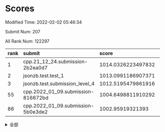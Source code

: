 # Scores

Modified Time: 2022-02-02 05:46:34

Submit Num: 207

All Rank Num: 122297

| rank |               submit               |       score        |       sigma        | pk_num |
| :--- | :--------------------------------- | :----------------- | :----------------- | :----- |
| 1    | cpp.21_12_24.submission-2b2ea0d7   | 1014.0326223497832 | 0.8218607876044131 | 2357   |
| 2    | jsonzb.test.test_1                 | 1013.0991186907371 | 0.840563986285118  | 2359   |
| 3    | jsonzb.test.submission_level_4     | 1012.5195479861916 | 0.8007258974389587 | 2361   |
| 55   | cpp.2022_01_09.submission-816672bd | 1004.6498811910292 | 0.7110381054633481 | 2363   |
| 86   | cpp.2022_01_09.submission-5b0e3de2 | 1002.95919321393   | 0.7072115242752134 | 2361   |


<details>
<summary>全部</summary>

| rank |                 submit                 |       score        |       sigma        | pk_num |
| :--- | :------------------------------------- | :----------------- | :----------------- | :----- |
| 1    | cpp.21_12_24.submission-2b2ea0d7       | 1014.0326223497832 | 0.8218607876044131 | 2357   |
| 2    | jsonzb.test.test_1                     | 1013.0991186907371 | 0.840563986285118  | 2359   |
| 3    | jsonzb.test.submission_level_4         | 1012.5195479861916 | 0.8007258974389587 | 2361   |
| 4    | gobigger.level_3.submission_level_3_44 | 1011.495187439353  | 0.7724926393409999 | 2364   |
| 5    | gobigger.level_3.submission_level_3_37 | 1011.2227623275074 | 0.7716025547831414 | 2364   |
| 6    | gobigger.level_3.submission_level_3_36 | 1011.1677142303064 | 0.7712880899075548 | 2360   |
| 7    | gobigger.level_3.submission_level_3_5  | 1011.0061279186905 | 0.7702677919220218 | 2364   |
| 8    | gobigger.level_3.submission_level_3_40 | 1011.0015831621439 | 0.7817854106106612 | 2366   |
| 9    | gobigger.level_3.submission_level_3_15 | 1010.9254507741013 | 0.7727862348572218 | 2366   |
| 10   | gobigger.level_3.submission_level_3_23 | 1010.8437324563267 | 0.7733786398096653 | 2365   |
| 11   | gobigger.level_3.submission_level_3_17 | 1010.8240836292304 | 0.7765516547363444 | 2366   |
| 12   | gobigger.level_3.submission_level_3_16 | 1010.5753924306977 | 0.7583226644720195 | 2363   |
| 13   | gobigger.level_3.submission_level_3_11 | 1010.4016415985608 | 0.7678207352818379 | 2372   |
| 14   | gobigger.level_3.submission_level_3_13 | 1010.3712911834374 | 0.7610802122892693 | 2359   |
| 15   | gobigger.level_3.submission_level_3_42 | 1010.3663836278184 | 0.7684212985434115 | 2366   |
| 16   | gobigger.level_3.submission_level_3_34 | 1010.2945848295274 | 0.785454378366541  | 2365   |
| 17   | gobigger.level_3.submission_level_3_35 | 1010.2862883459898 | 0.7595823077963857 | 2366   |
| 18   | gobigger.level_3.submission_level_3_24 | 1010.2745104860543 | 0.7591931757498858 | 2363   |
| 19   | gobigger.level_3.submission_level_3_25 | 1010.2252601563805 | 0.7637939075826837 | 2363   |
| 20   | gobigger.level_3.submission_level_3_43 | 1010.2011478076231 | 0.7718053824582712 | 2365   |
| 21   | gobigger.level_3.submission_level_3_9  | 1010.1799510114555 | 0.7666659606935301 | 2366   |
| 22   | gobigger.level_3.submission_level_3_12 | 1010.177736168732  | 0.7378817200142227 | 2359   |
| 23   | gobigger.level_3.submission_level_3_26 | 1010.0693131270779 | 0.7512209101860813 | 2365   |
| 24   | gobigger.level_3.submission_level_3_31 | 1010.0609365063741 | 0.756762861227524  | 2362   |
| 25   | gobigger.level_3.submission_level_3_30 | 1010.0009841964109 | 0.7426336702589099 | 2366   |
| 26   | gobigger.level_3.submission_level_3_49 | 1009.9019390932773 | 0.7499586547549083 | 2366   |
| 27   | gobigger.level_3.submission_level_3_14 | 1009.8575599869173 | 0.7700065526385798 | 2363   |
| 28   | gobigger.level_3.submission_level_3_41 | 1009.8498429590253 | 0.7517865614238546 | 2369   |
| 29   | gobigger.level_3.submission_level_3_27 | 1009.7999417479687 | 0.7400479269565343 | 2364   |
| 30   | gobigger.level_3.submission_level_3_28 | 1009.7917911441218 | 0.7479657672113119 | 2362   |
| 31   | gobigger.level_3.submission_level_3_3  | 1009.7628902092998 | 0.7636113594171465 | 2368   |
| 32   | gobigger.level_3.submission_level_3_18 | 1009.7535050544346 | 0.7491669261098062 | 2365   |
| 33   | gobigger.level_3.submission_level_3_32 | 1009.7091824869981 | 0.7562732655976154 | 2362   |
| 34   | gobigger.level_3.submission_level_3_4  | 1009.6829598898771 | 0.7372217865032464 | 2370   |
| 35   | gobigger.level_3.submission_level_3_22 | 1009.5897538697438 | 0.7472668728351025 | 2364   |
| 36   | gobigger.level_3.submission_level_3_45 | 1009.5027504016084 | 0.7633033837297282 | 2371   |
| 37   | gobigger.level_3.submission_level_3_46 | 1009.4631913769834 | 0.7702331289945521 | 2363   |
| 38   | gobigger.level_3.submission_level_3_21 | 1009.4512303957433 | 0.7365086681604147 | 2360   |
| 39   | gobigger.level_3.submission_level_3_0  | 1009.3323604418918 | 0.7360806042247561 | 2363   |
| 40   | gobigger.level_3.submission_level_3_7  | 1009.2902186619273 | 0.754533766926494  | 2361   |
| 41   | gobigger.level_3.submission_level_3_10 | 1009.2252331903575 | 0.7383675068437888 | 2361   |
| 42   | gobigger.level_3.submission_level_3_8  | 1009.2182860355429 | 0.7511769808822208 | 2367   |
| 43   | gobigger.level_3.submission_level_3_2  | 1009.2102400866274 | 0.7585921949755625 | 2359   |
| 44   | gobigger.level_3.submission_level_3_39 | 1009.1603419159774 | 0.7537738160876958 | 2363   |
| 45   | gobigger.level_3.submission_level_3_1  | 1009.0823482480176 | 0.7434834548864616 | 2364   |
| 46   | gobigger.level_3.submission_level_3_20 | 1008.9973490650298 | 0.753616700000135  | 2366   |
| 47   | gobigger.level_3.submission_level_3_33 | 1008.9944961925337 | 0.7488230816842605 | 2363   |
| 48   | gobigger.level_3.submission_level_3_19 | 1008.961824119664  | 0.7711935932075649 | 2357   |
| 49   | gobigger.level_3.submission_level_3_48 | 1008.943986644024  | 0.7499335193812494 | 2365   |
| 50   | gobigger.level_3.submission_level_3_47 | 1008.8651118078167 | 0.7522633535733128 | 2370   |
| 51   | gobigger.level_3.submission_level_3_29 | 1008.6583847222956 | 0.7270629702280272 | 2362   |
| 52   | gobigger.level_3.submission_level_3_38 | 1008.633631421599  | 0.7326369737895496 | 2364   |
| 53   | gobigger.level_3.submission_level_3_6  | 1007.8869650704679 | 0.7246596950033043 | 2366   |
| 54   | gobigger.level_1.submission_level_1_21 | 1004.7684776437397 | 0.725322677415376  | 2361   |
| 55   | cpp.2022_01_09.submission-816672bd     | 1004.6498811910292 | 0.7110381054633481 | 2363   |
| 56   | gobigger.level_1.submission_level_1_39 | 1004.5964464784238 | 0.7099037742549676 | 2365   |
| 57   | gobigger.level_1.submission_level_1_36 | 1004.5151364877843 | 0.7166574390305193 | 2361   |
| 58   | gobigger.level_1.submission_level_1_27 | 1004.4776998561265 | 0.7294513911894365 | 2366   |
| 59   | gobigger.level_1.submission_level_1_16 | 1004.4302872084189 | 0.7113188484976882 | 2362   |
| 60   | gobigger.level_1.submission_level_1_1  | 1004.2345049797983 | 0.7201912683068429 | 2362   |
| 61   | gobigger.level_1.submission_level_1_12 | 1004.1680198277322 | 0.7226737043644731 | 2366   |
| 62   | gobigger.level_1.submission_level_1_34 | 1004.0746712893173 | 0.7118627329649957 | 2362   |
| 63   | gobigger.level_1.submission_level_1_3  | 1004.0306312931305 | 0.7283705868181689 | 2364   |
| 64   | gobigger.level_1.submission_level_1_30 | 1003.7797620927338 | 0.725075726705543  | 2363   |
| 65   | gobigger.level_1.submission_level_1_42 | 1003.7677481759405 | 0.7084489914913086 | 2367   |
| 66   | gobigger.level_1.submission_level_1_19 | 1003.7662712555185 | 0.7126636343636888 | 2366   |
| 67   | gobigger.level_1.submission_level_1_31 | 1003.719242067309  | 0.7238651864086936 | 2365   |
| 68   | gobigger.level_1.submission_level_1_44 | 1003.6907504246931 | 0.7120578915389902 | 2364   |
| 69   | gobigger.level_1.submission_level_1_29 | 1003.6253778837698 | 0.7095917023847188 | 2361   |
| 70   | gobigger.level_1.submission_level_1_43 | 1003.5908874356793 | 0.6988271925734482 | 2367   |
| 71   | gobigger.level_1.submission_level_1_25 | 1003.5084549700908 | 0.7264507706255845 | 2367   |
| 72   | gobigger.level_1.submission_level_1_2  | 1003.4060566014543 | 0.7094333506654089 | 2363   |
| 73   | gobigger.level_1.submission_level_1_35 | 1003.4054008839653 | 0.7162108390685993 | 2359   |
| 74   | gobigger.level_1.submission_level_1_5  | 1003.3916119703059 | 0.7150092114539438 | 2360   |
| 75   | gobigger.level_1.submission_level_1_24 | 1003.3397137685093 | 0.7306587915418248 | 2363   |
| 76   | gobigger.level_1.submission_level_1_4  | 1003.2718812326697 | 0.7304161646287961 | 2368   |
| 77   | gobigger.level_1.submission_level_1_6  | 1003.2571577316689 | 0.7202456671510701 | 2363   |
| 78   | gobigger.level_1.submission_level_1_40 | 1003.2418503739405 | 0.7185800634337435 | 2363   |
| 79   | gobigger.level_1.submission_level_1_38 | 1003.223570502312  | 0.7180583604441417 | 2363   |
| 80   | gobigger.level_1.submission_level_1_47 | 1003.2194437106508 | 0.7238542545229563 | 2360   |
| 81   | gobigger.level_1.submission_level_1_37 | 1003.1986344844235 | 0.718865399002743  | 2362   |
| 82   | gobigger.level_1.submission_level_1_7  | 1003.1751960499375 | 0.719812914323569  | 2365   |
| 83   | gobigger.level_1.submission_level_1_13 | 1003.1306195064192 | 0.7207592822975609 | 2365   |
| 84   | gobigger.level_1.submission_level_1_10 | 1003.0565562665206 | 0.7105733811752777 | 2356   |
| 85   | gobigger.level_1.submission_level_1_26 | 1003.054863263508  | 0.7170047714843569 | 2361   |
| 86   | cpp.2022_01_09.submission-5b0e3de2     | 1002.95919321393   | 0.7072115242752134 | 2361   |
| 87   | gobigger.level_1.submission_level_1_32 | 1002.9126064155153 | 0.7337243628951096 | 2363   |
| 88   | gobigger.level_1.submission_level_1_9  | 1002.8918056884914 | 0.7196379679610219 | 2365   |
| 89   | gobigger.level_1.submission_level_1_48 | 1002.8570519364578 | 0.7218133959808491 | 2363   |
| 90   | gobigger.level_1.submission_level_1_23 | 1002.8429098888845 | 0.7196971633363675 | 2360   |
| 91   | gobigger.level_1.submission_level_1_0  | 1002.7664132711064 | 0.7074350174916971 | 2368   |
| 92   | gobigger.level_1.submission_level_1_18 | 1002.7117147152353 | 0.7221400507974132 | 2364   |
| 93   | gobigger.level_1.submission_level_1_22 | 1002.6745093104624 | 0.7166811944691266 | 2369   |
| 94   | gobigger.level_1.submission_level_1_20 | 1002.6145666538937 | 0.708422714171828  | 2366   |
| 95   | gobigger.level_1.submission_level_1_46 | 1002.4409033047497 | 0.7162958726835431 | 2366   |
| 96   | gobigger.level_1.submission_level_1_14 | 1002.3523833699013 | 0.7128138866962628 | 2362   |
| 97   | gobigger.level_1.submission_level_1_17 | 1002.283654339986  | 0.7158658457661008 | 2356   |
| 98   | gobigger.level_1.submission_level_1_15 | 1002.2834378175205 | 0.7233055342227092 | 2362   |
| 99   | gobigger.level_1.submission_level_1_45 | 1002.2833817676724 | 0.700041013895375  | 2367   |
| 100  | gobigger.level_1.submission_level_1_49 | 1002.2736797423314 | 0.7016313861000056 | 2366   |
| 101  | gobigger.level_1.submission_level_1_28 | 1002.2036374190321 | 0.7217488671562676 | 2363   |
| 102  | gobigger.level_1.submission_level_1_11 | 1002.1942974627876 | 0.7067101017085713 | 2362   |
| 103  | gobigger.level_1.submission_level_1_33 | 1002.191508874375  | 0.7219949551593977 | 2362   |
| 104  | gobigger.level_1.submission_level_1_8  | 1002.0896838158247 | 0.7079579934057832 | 2361   |
| 105  | gobigger.level_1.submission_level_1_41 | 1001.6718672939107 | 0.71466845297094   | 2366   |
| 106  | gobigger.random.submission_random_32   | 997.8218082613571  | 0.6964714037460716 | 2361   |
| 107  | gobigger.random.submission_random_36   | 997.088212527216   | 0.7047375553116868 | 2364   |
| 108  | gobigger.random.submission_random_0    | 997.0705966561939  | 0.7134282356044257 | 2358   |
| 109  | gobigger.random.submission_random_15   | 997.0447438599684  | 0.7225159290870506 | 2365   |
| 110  | gobigger.random.submission_random_24   | 996.8871792916351  | 0.7116208621674893 | 2360   |
| 111  | gobigger.random.submission_random_13   | 996.8691351541393  | 0.7140871892727823 | 2366   |
| 112  | gobigger.random.submission_random_48   | 996.703457820673   | 0.7251751435246523 | 2355   |
| 113  | gobigger.random.submission_random_40   | 996.5975599637645  | 0.7239661060552977 | 2359   |
| 114  | gobigger.random.submission_random_46   | 996.5748698546076  | 0.7101064966146811 | 2357   |
| 115  | gobigger.random.submission_random_44   | 996.5708648747523  | 0.7057634953360981 | 2365   |
| 116  | gobigger.random.submission_random_26   | 996.4772134442392  | 0.7155207673654823 | 2363   |
| 117  | gobigger.random.submission_random_22   | 996.4451720319266  | 0.7164438399363278 | 2365   |
| 118  | gobigger.random.submission_random_49   | 996.4129033053359  | 0.7224059421880886 | 2364   |
| 119  | gobigger.random.submission_random_7    | 996.3701839296979  | 0.7063800206236034 | 2363   |
| 120  | gobigger.random.submission_random_42   | 996.3425037694165  | 0.7173154796143709 | 2365   |
| 121  | gobigger.random.submission_random_4    | 996.2429412471133  | 0.712460414204462  | 2360   |
| 122  | gobigger.random.submission_random_19   | 996.2107561010284  | 0.7036283360635361 | 2361   |
| 123  | gobigger.random.submission_random_27   | 996.1759474879651  | 0.7113459316579162 | 2364   |
| 124  | gobigger.random.submission_random_43   | 996.1225499328629  | 0.7260302340526646 | 2357   |
| 125  | gobigger.random.submission_random_10   | 996.101417959372   | 0.7210709611527495 | 2364   |
| 126  | gobigger.random.submission_random_31   | 996.0883652097289  | 0.7030767847940496 | 2361   |
| 127  | gobigger.random.submission_random_12   | 996.0312988932698  | 0.6966680519325876 | 2361   |
| 128  | gobigger.random.submission_random_37   | 996.0243044441291  | 0.7005629325418798 | 2361   |
| 129  | gobigger.random.submission_random_1    | 995.9850783723092  | 0.708173366344216  | 2366   |
| 130  | gobigger.random.submission_random_28   | 995.972453854394   | 0.6975225237727362 | 2363   |
| 131  | gobigger.random.submission_random_47   | 995.9338871885985  | 0.696777562663427  | 2364   |
| 132  | gobigger.random.submission_random_20   | 995.8974812472934  | 0.6994381248033011 | 2363   |
| 133  | gobigger.random.submission_random_41   | 995.8939113864744  | 0.7047495659651433 | 2368   |
| 134  | gobigger.random.submission_random_45   | 995.8580807837502  | 0.722991400633503  | 2358   |
| 135  | gobigger.random.submission_random_8    | 995.8030246989032  | 0.7162856372107061 | 2365   |
| 136  | gobigger.random.submission_random_23   | 995.6935724466214  | 0.6976063704841661 | 2362   |
| 137  | gobigger.random.submission_random_29   | 995.682104777933   | 0.693858393994388  | 2358   |
| 138  | gobigger.random.submission_random_9    | 995.634686062051   | 0.7080537364232754 | 2361   |
| 139  | gobigger.random.submission_random_11   | 995.6272371556419  | 0.7012017189387767 | 2359   |
| 140  | gobigger.random.submission_random_34   | 995.5863532375412  | 0.7096222141090462 | 2362   |
| 141  | gobigger.random.submission_random_33   | 995.279129751634   | 0.7054205060021717 | 2363   |
| 142  | gobigger.random.submission_random_21   | 995.1052321012123  | 0.7171279596295591 | 2366   |
| 143  | gobigger.random.submission_random_3    | 995.0990950179572  | 0.7190394837083253 | 2364   |
| 144  | gobigger.random.submission_random_18   | 995.0312843966075  | 0.7104795138969433 | 2365   |
| 145  | gobigger.random.submission_random_5    | 995.0153816196995  | 0.7052184685545297 | 2364   |
| 146  | gobigger.random.submission_random_39   | 994.9757298856106  | 0.7145611222787572 | 2360   |
| 147  | gobigger.level_2.submission_level_2_36 | 994.9147129823109  | 0.7391517060754506 | 2358   |
| 148  | gobigger.random.submission_random_14   | 994.8544723048491  | 0.7120685901698025 | 2363   |
| 149  | gobigger.random.submission_random_17   | 994.8429184974382  | 0.717592577615053  | 2364   |
| 150  | gobigger.random.submission_random_38   | 994.8346435740028  | 0.7231591690509062 | 2362   |
| 151  | gobigger.random.submission_random_6    | 994.8226110014856  | 0.7194819164657265 | 2364   |
| 152  | gobigger.random.submission_random_35   | 994.8032624158282  | 0.7156237550334111 | 2364   |
| 153  | gobigger.random.submission_random_16   | 994.7682701263983  | 0.719386257789221  | 2357   |
| 154  | gobigger.random.submission_random_30   | 994.7371976496734  | 0.7280419128953345 | 2365   |
| 155  | gobigger.random.submission_random_2    | 994.5202476571128  | 0.7355844991918575 | 2362   |
| 156  | gobigger.level_2.submission_level_2_49 | 994.3248161846511  | 0.7266698316226451 | 2356   |
| 157  | gobigger.level_2.submission_level_2_21 | 994.1147709921596  | 0.7417188218519201 | 2365   |
| 158  | gobigger.level_2.submission_level_2_6  | 993.9054004025635  | 0.725039131046677  | 2365   |
| 159  | gobigger.random.submission_random_25   | 993.7635916830418  | 0.7111115583857195 | 2368   |
| 160  | gobigger.level_2.submission_level_2_34 | 993.5257827190907  | 0.7410635291174605 | 2365   |
| 161  | gobigger.level_2.submission_level_2_16 | 993.5235778879272  | 0.7271790313764972 | 2363   |
| 162  | gobigger.level_2.submission_level_2_42 | 993.4245923095862  | 0.7219681471656679 | 2368   |
| 163  | gobigger.level_2.submission_level_2_23 | 993.3513644429324  | 0.7268482856626266 | 2371   |
| 164  | gobigger.level_2.submission_level_2_39 | 993.2493335322474  | 0.7408287971158365 | 2365   |
| 165  | gobigger.level_2.submission_level_2_15 | 993.1274385577952  | 0.7379573760666366 | 2361   |
| 166  | gobigger.level_2.submission_level_2_19 | 993.1090054688041  | 0.7427828487475701 | 2366   |
| 167  | gobigger.level_2.submission_level_2_44 | 992.9997947051611  | 0.717377504732884  | 2368   |
| 168  | gobigger.level_2.submission_level_2_8  | 992.9868899159447  | 0.7456151058217805 | 2361   |
| 169  | gobigger.level_2.submission_level_2_46 | 992.8479475509143  | 0.7306522209482141 | 2367   |
| 170  | gobigger.level_2.submission_level_2_11 | 992.5947968115565  | 0.7346129283887997 | 2360   |
| 171  | gobigger.level_2.submission_level_2_17 | 992.5079804324962  | 0.7395456523007359 | 2360   |
| 172  | gobigger.level_2.submission_level_2_43 | 992.4932510538093  | 0.7344304015979021 | 2364   |
| 173  | gobigger.level_2.submission_level_2_4  | 992.476793389293   | 0.7240463700695475 | 2368   |
| 174  | gobigger.level_2.submission_level_2_30 | 992.4561022502569  | 0.7345788050601572 | 2362   |
| 175  | gobigger.level_2.submission_level_2_41 | 992.4086863851601  | 0.7502045361613573 | 2366   |
| 176  | gobigger.level_2.submission_level_2_29 | 992.3435197553556  | 0.7485601965510071 | 2363   |
| 177  | gobigger.level_2.submission_level_2_45 | 992.3110990855262  | 0.7301606623334472 | 2363   |
| 178  | gobigger.level_2.submission_level_2_27 | 992.2901227509844  | 0.7266005183803006 | 2363   |
| 179  | gobigger.level_2.submission_level_2_48 | 992.2807430524223  | 0.7573501668838405 | 2363   |
| 180  | gobigger.level_2.submission_level_2_2  | 992.2690947959646  | 0.7427961028230425 | 2363   |
| 181  | gobigger.level_2.submission_level_2_35 | 992.2166141084044  | 0.7409871434652823 | 2368   |
| 182  | gobigger.level_2.submission_level_2_31 | 992.1371271998406  | 0.7408746649710437 | 2366   |
| 183  | gobigger.level_2.submission_level_2_40 | 992.0805448621363  | 0.7387996080399992 | 2360   |
| 184  | gobigger.level_2.submission_level_2_38 | 992.0449145075746  | 0.7552662162082577 | 2361   |
| 185  | gobigger.level_2.submission_level_2_1  | 992.0447967857893  | 0.7454209326554212 | 2366   |
| 186  | gobigger.level_2.submission_level_2_37 | 991.9248340181389  | 0.7321415842522623 | 2362   |
| 187  | gobigger.level_2.submission_level_2_14 | 991.9068967272523  | 0.7343699288922908 | 2360   |
| 188  | gobigger.level_2.submission_level_2_25 | 991.8598207861552  | 0.7484695905716726 | 2364   |
| 189  | gobigger.level_2.submission_level_2_26 | 991.7724971139459  | 0.7557124930848321 | 2365   |
| 190  | gobigger.level_2.submission_level_2_0  | 991.7545171119862  | 0.7647284210029385 | 2359   |
| 191  | gobigger.level_2.submission_level_2_20 | 991.7120224886313  | 0.7825510366480484 | 2364   |
| 192  | gobigger.level_2.submission_level_2_33 | 991.5446609849566  | 0.7303093593058695 | 2360   |
| 193  | gobigger.level_2.submission_level_2_22 | 991.498480362337   | 0.7566607614923846 | 2358   |
| 194  | gobigger.level_2.submission_level_2_12 | 991.4812173807723  | 0.7656604297328664 | 2356   |
| 195  | gobigger.level_2.submission_level_2_3  | 991.4064307275034  | 0.7479377219664952 | 2366   |
| 196  | gobigger.level_2.submission_level_2_9  | 991.3041719917094  | 0.7403878583615033 | 2362   |
| 197  | gobigger.level_2.submission_level_2_28 | 991.3006576670157  | 0.7423840884379542 | 2363   |
| 198  | gobigger.level_2.submission_level_2_32 | 991.2930765065443  | 0.7535619587585696 | 2361   |
| 199  | gobigger.level_2.submission_level_2_13 | 991.0877024309051  | 0.735383899756572  | 2368   |
| 200  | gobigger.level_2.submission_level_2_5  | 990.980163590065   | 0.7783457784255553 | 2364   |
| 201  | gobigger.level_2.submission_level_2_10 | 990.9084739359034  | 0.7687138013808453 | 2362   |
| 202  | gobigger.level_2.submission_level_2_24 | 990.6820300340563  | 0.7544853774945987 | 2368   |
| 203  | gobigger.level_2.submission_level_2_7  | 990.6091022439051  | 0.7670689568706295 | 2358   |
| 204  | gobigger.level_2.submission_level_2_18 | 990.2622648270791  | 0.757074337601618  | 2363   |
| 205  | gobigger.level_2.submission_level_2_47 | 989.4421177148771  | 0.7748371804198155 | 2364   |
| 206  | gobigger.none.submission_none_1        | 977.7780003247315  | 1.3050709900742952 | 2362   |
| 207  | gobigger.none.submission_none_0        | 976.5481061962682  | 1.392223458074245  | 2363   |

</details>